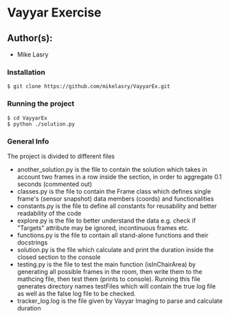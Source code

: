 # Vayyar Exercise

## Author(s): 
- Mike Lasry

### Installation
```
$ git clone https://github.com/mikelasry/VayyarEx.git
```
### Running the project
```
$ cd VayyarEx
$ python ./solution.py
```

### General Info
The project is divided to different files
- another_solution.py is the file to contain the solution which takes in account two frames in a row inside the section, in order to aggregate 0.1 seconds (commented out)
- classes.py is the file to contain the Frame class which defines single frame's (sensor snapshot) data members (coords) and functionalities
- constants.py is the file to define all constants for reusability and better readability of the code
- explore.py is the file to better understand the data e.g. check if "Targets" attribute may be ignored, incontinuous frames etc.
- functions.py is the file to contain all stand-alone functions and their docstrings
- solution.py is the file which calculate and print the duration inside the closed section to the console
- testing.py is the file to test the main function (isInChairArea) by generating all possible frames in the room, then write them to the mathcing file, then test them (prints to console). Running this file generates directory names testFiles which will contain the true log file as well as the false log file to be checked.
- tracker_log.log is the file given by Vayyar Imaging to parse and calculate duration
